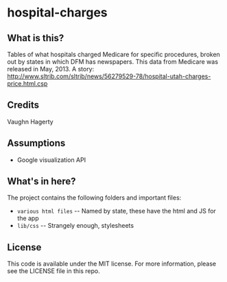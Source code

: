 hospital-charges
================

What is this?
-------------

Tables of what hospitals charged Medicare for specific procedures, broken out by states in which DFM has newspapers. This data from Medicare was released in May, 2013. A story: http://www.sltrib.com/sltrib/news/56279529-78/hospital-utah-charges-price.html.csp

Credits
---------

Vaughn Hagerty

Assumptions
-----------

* Google visualization API

What's in here?
---------------

The project contains the following folders and important files:

* ``various html files`` -- Named by state, these have the html and JS for the app
* ``lib/css`` -- Strangely enough, stylesheets

License
----------

This code is available under the MIT license. For more information, please see the LICENSE file in this repo.

